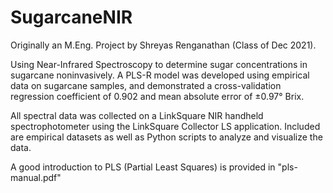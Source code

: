 # SugarcaneNIR
Originally an M.Eng. Project by Shreyas Renganathan (Class of Dec 2021).

Using Near-Infrared Spectroscopy to determine sugar concentrations in sugarcane noninvasively.
A PLS-R model was developed using empirical data on sugarcane samples, and demonstrated a cross-validation regression coefficient of 0.902 and mean absolute error of ±0.97° Brix.

All spectral data was collected on a LinkSquare NIR handheld spectrophotometer using the LinkSquare Collector LS application.
Included are empirical datasets as well as Python scripts to analyze and visualize the data.

A good introduction to PLS (Partial Least Squares) is provided in "pls-manual.pdf"

